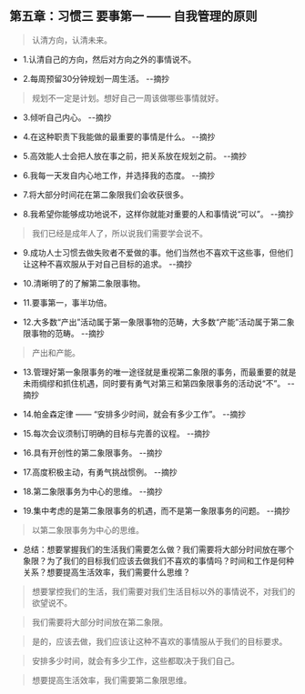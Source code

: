 ## 第五章：习惯三 要事第一 —— 自我管理的原则

>认清方向，认清未来。

- 1.认清自己的方向，然后对方向之外的事情说不。

- 2.每周预留30分钟规划一周生活。 --摘抄

>规划不一定是计划。想好自己一周该做哪些事情就好。

- 3.倾听自己内心。 --摘抄

- 4.在这种职责下我能做的最重要的事情是什么。 --摘抄

- 5.高效能人士会把人放在事之前，把关系放在规划之前。 --摘抄

- 6.我每一天发自内心地工作，并选择我的态度。 --摘抄

- 7.将大部分时间花在第二象限我们会收获很多。

- 8.我希望你能够成功地说不，这样你就能对重要的人和事情说“可以”。 --摘抄

>我们已经是成年人了，所以说我们需要学会说不。

- 9.成功人士习惯去做失败者不爱做的事。他们当然也不喜欢干这些事，但他们让这种不喜欢服从于对自己目标的追求。 --摘抄

- 10.清晰明了的了解第二象限事物。

- 11.要事第一，事半功倍。

- 12.大多数“产出”活动属于第一象限事物的范畴，大多数“产能”活动属于第二象限事物的范畴。 --摘抄

>产出和产能。

- 13.管理好第一象限事务的唯一途径就是重视第二象限的事务，而最重要的就是未雨绸缪和抓住机遇，同时要有勇气对第三和第四象限事务的活动说“不”。 --摘抄

- 14.帕金森定律 —— “安排多少时间，就会有多少工作”。 --摘抄

- 15.每次会议须制订明确的目标与完善的议程。 --摘抄

- 16.具有开创性的第二象限事务。 --摘抄

- 17.高度积极主动，有勇气挑战惯例。 --摘抄

- 18.第二象限事务为中心的思维。 --摘抄

- 19.集中考虑的是第二象限事务的机遇，而不是第一象限事务的问题。 --摘抄

>以第二象限事务为中心的思维。

- 总结：想要掌握我们的生活我们需要怎么做？我们需要将大部分时间放在哪个象限？为了我们的目标我们应该去做我们不喜欢的事情吗？时间和工作是何种关系？想要提高生活效率，我们需要什么思维？

>想要掌控我们的生活，我们需要对我们生活目标以外的事情说不，对我们的欲望说不。

>我们需要将大部分时间放在第二象限。

>是的，应该去做，我们应该让这种不喜欢的事情服从于我们的目标要求。

>安排多少时间，就会有多少工作，这些都取决于我们自己。

>想要提高生活效率，我们需要第二象限思维。
